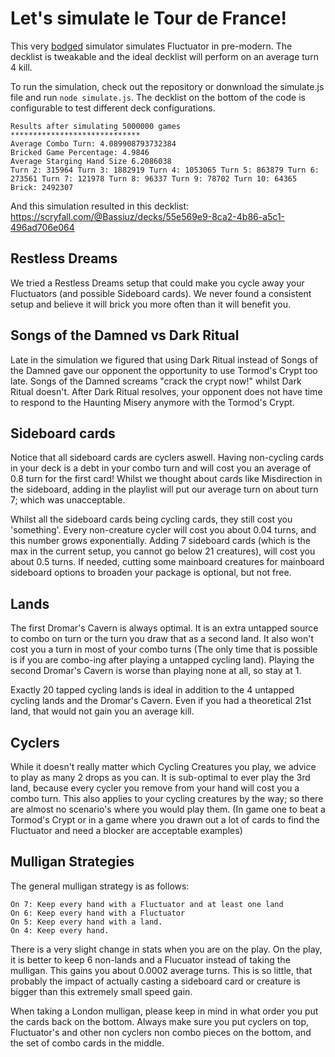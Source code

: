 # Let's simulate le Tour de France! 

This very [bodged](https://www.youtube.com/watch?v=lIFE7h3m40U) simulator simulates Fluctuator in pre-modern. The decklist is tweakable and the ideal decklist will perform on an average turn 4 kill.

To run the simulation, check out the repository or donwnload the simulate.js file and run `node simulate.js`. The decklist on the bottom of the code is configurable to test different deck configurations.

```
Results after simulating 5000000 games
*****************************
Average Combo Turn: 4.089908793732384
Bricked Game Percentage: 4.9846
Average Starging Hand Size 6.2086038
Turn 2: 315964 Turn 3: 1882919 Turn 4: 1053065 Turn 5: 863879 Turn 6: 273561 Turn 7: 121978 Turn 8: 96337 Turn 9: 78702 Turn 10: 64365 Brick: 2492307
```

And this simulation resulted in this decklist:
https://scryfall.com/@Bassiuz/decks/55e569e9-8ca2-4b86-a5c1-496ad706e064

## Restless Dreams
We tried a Restless Dreams setup that could make you cycle away your Fluctuators (and possible Sideboard cards). We never found a consistent setup and believe it will brick you more often than it will benefit you.

## Songs of the Damned vs Dark Ritual
Late in the simulation we figured that using Dark Ritual instead of Songs of the Damned gave our opponent the opportunity to use Tormod's Crypt too late. Songs of the Damned screams "crack the crypt now!" whilst Dark Ritual doesn't. After Dark Ritual resolves, your opponent does not have time to respond to the Haunting Misery anymore with the Tormod's Crypt.

## Sideboard cards
Notice that all sideboard cards are cyclers aswell. Having non-cycling cards in your deck is a debt in your combo turn and will cost you an average of 0.8 turn for the first card!
Whilst we thought about cards like Misdirection in the sideboard, adding in the playlist will put our average turn on about turn 7; which was unacceptable.

Whilst all the sideboard cards being cycling cards, they still cost you 'something'. Every non-creature cycler will cost you about 0.04 turns, and this number grows exponentially. Adding 7 sideboard cards (which is the max in the current setup, you cannot go below 21 creatures), will cost you about 0.5 turns.
If needed, cutting some mainboard creatures for mainboard sideboard options to broaden your package is optional, but not free.

## Lands
The first Dromar's Cavern is always optimal. It is an extra untapped source to combo on turn or the turn you draw that as a second land. It also won't cost you a turn in most of your combo turns (The only time that is possible is if you are combo-ing after playing a untapped cycling land).
Playing the second Dromar's Cavern is worse than playing none at all, so stay at 1.

Exactly 20 tapped cycling lands is ideal in addition to the 4 untapped cycling lands and the Dromar's Cavern. Even if you had a theoretical 21st land, that would not gain you an average kill.

## Cyclers
While it doesn't really matter which Cycling Creatures you play, we advice to play as many 2 drops as you can. It is sub-optimal to ever play the 3rd land, because every cycler you remove from your hand will cost you a combo turn.
This also applies to your cycling creatures by the way; so there are almost no scenario's where you would play them. (In game one to beat a Tormod's Crypt or in a game where you drawn out a lot of cards to find the Fluctuator and need a blocker are acceptable examples)

## Mulligan Strategies

The general mulligan strategy is as follows:

```
On 7: Keep every hand with a Fluctuator and at least one land
On 6: Keep every hand with a Fluctuator
On 5: Keep every hand with a land.
On 4: Keep every hand.
```

There is a very slight change in stats when you are on the play. On the play, it is better to keep 6 non-lands and a Flucuator instead of taking the mulligan. This gains you about 0.0002 average turns. This is so little, that probably the impact of actually casting a sideboard card or creature is bigger than this extremely small speed gain.

When taking a London mulligan, please keep in mind in what order you put the cards back on the bottom. Always make sure you put cyclers on top, Fluctuator's and other non cyclers non combo pieces on the bottom, and the set of combo cards in the middle. 